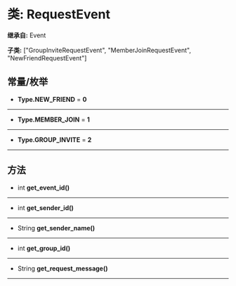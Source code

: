 # 类: RequestEvent  
  
**继承自:** Event  
  
**子类:** ["GroupInviteRequestEvent", "MemberJoinRequestEvent", "NewFriendRequestEvent"]  
  
## 常量/枚举  
  
- **Type.NEW_FRIEND** = **0**  
  
---  
  
- **Type.MEMBER_JOIN** = **1**  
  
---  
  
- **Type.GROUP_INVITE** = **2**  
  
---  
  
## 方法 
  
- int **get_event_id()**  
  
---  
  
- int **get_sender_id()**  
  
---  
  
- String **get_sender_name()**  
  
---  
  
- int **get_group_id()**  
  
---  
  
- String **get_request_message()**  
  
---  
  

